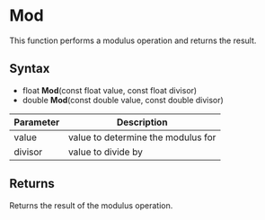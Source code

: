 # Mod #

This function performs a modulus operation and returns the result.

## Syntax ##

- float **Mod**(const float value, const float divisor)
- double **Mod**(const double value, const double divisor)

| Parameter | Description |
| --- | --- |
| value | value to determine the modulus for |
| divisor | value to divide by |

## Returns ##

Returns the result of the modulus operation.
